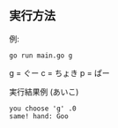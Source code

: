 
## 実行方法

例:

```
go run main.go g
```

g = ぐー
c = ちょき
p = ぱー

実行結果例 (あいこ)
```
you choose 'g' .0
same! hand: Goo
```
